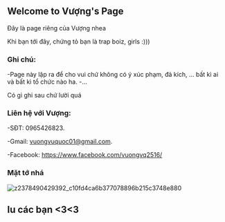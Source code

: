 ## Welcome to Vượng's Page

Đây là page riêng của Vượng nhea

Khi bạn tới đây, chứng tỏ bạn là trap boiz, girls :)))

### Ghi chú:

-Page này lập ra để cho vui chứ không có ý xúc phạm, đả kích, ... bất kì ai và bất kì tổ chức nào ha.
-...

Có gì ghi sau chứ lười quá

### Liên hệ với Vượng:
-SĐT: 0965426823.

-Gmail: vuongvuquoc01@gmail.com.

-Facebook: https://www.facebook.com/vuongvq2516/


### Mặt tớ nhá
![z2378490429392_c10fd4ca6b377078896b215c3748e880](https://user-images.githubusercontent.com/83872707/117543892-fa652a80-b048-11eb-8679-6fed31be280e.jpg)
## Iu các bạn <3<3

